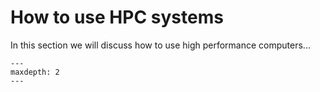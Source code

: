 # How to use HPC systems

In this section we will discuss how to use high performance computers...


```{toctree}
---
maxdepth: 2
---

```